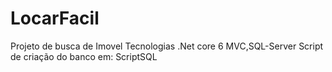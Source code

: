 # LocarFacil
Projeto de busca de Imovel 
Tecnologias .Net core 6 MVC,SQL-Server
Script de criação do banco em: ScriptSQL
